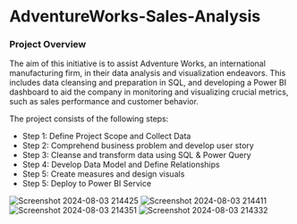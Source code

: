 

# AdventureWorks-Sales-Analysis

### Project Overview
The aim of this initiative is to assist Adventure Works, an international manufacturing firm, in their data analysis and visualization endeavors.
This includes data cleansing and preparation in SQL, and developing a Power BI dashboard to aid the company in monitoring and visualizing crucial metrics, such as sales performance and customer behavior.

The project consists of the following steps:

* Step 1: Define Project Scope and Collect Data
* Step 2: Comprehend business problem and develop user story
* Step 3: Cleanse and transform data using SQL & Power Query
* Step 4: Develop Data Model and Define Relationships
* Step 5: Create measures and design visuals
* Step 5: Deploy to Power BI Service


![Screenshot 2024-08-03 214425](https://github.com/user-attachments/assets/25e6024b-37fb-4016-9410-0dc74c6d6e41)
![Screenshot 2024-08-03 214411](https://github.com/user-attachments/assets/6a8e1997-cf43-40c0-b4ef-835020b55e8a)
![Screenshot 2024-08-03 214351](https://github.com/user-attachments/assets/f7942ede-5587-4187-a841-b21ea8a20e69)
![Screenshot 2024-08-03 214332](https://github.com/user-attachments/assets/dc6c00a4-75db-454e-ac6e-4675a51cb826)
